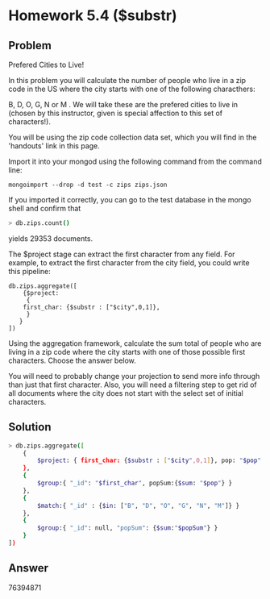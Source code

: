 # Homework 5.4 ($substr)

## Problem

Prefered Cities to Live!

In this problem you will calculate the number of people who live in a zip code in the US where the city starts with one of the following characthers:

B, D, O, G, N or M .
We will take these are the prefered cities to live in (chosen by this instructor, given is special affection to this set of characters!).

You will be using the zip code collection data set, which you will find in the 'handouts' link in this page.

Import it into your mongod using the following command from the command line:
```
mongoimport --drop -d test -c zips zips.json
```
If you imported it correctly, you can go to the test database in the mongo shell and confirm that
```sh
> db.zips.count()
```
yields 29353 documents.

The $project stage can extract the first character from any field. For example, to extract the first character from the city field, you could write this pipeline:
```
db.zips.aggregate([
    {$project:
     {
    first_char: {$substr : ["$city",0,1]},
     }
   }
])
```
Using the aggregation framework, calculate the sum total of people who are living in a zip code where the city starts with one of those possible first characters. Choose the answer below.

You will need to probably change your projection to send more info through than just that first character. Also, you will need a filtering step to get rid of all documents where the city does not start with the select set of initial characters.
## Solution

```sh
> db.zips.aggregate([ 
	{
		$project: { first_char: {$substr : ["$city",0,1]}, pop: "$pop" }
	}, 
	{
		$group:{ "_id": "$first_char", popSum:{$sum: "$pop"} }
	}, 
	{
		$match:{ "_id" : {$in: ["B", "D", "O", "G", "N", "M"]} }
	}, 
	{
		$group:{ "_id": null, "popSum": {$sum:"$popSum"} }
	}
])
```
## Answer

76394871
